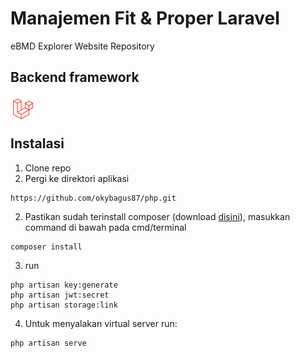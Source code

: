 # Manajemen Fit & Proper Laravel
eBMD Explorer Website Repository

## Backend framework
<img width="40px" align="left" src="https://raw.githubusercontent.com/github/explore/56a826d05cf762b2b50ecbe7d492a839b04f3fbf/topics/laravel/laravel.png"/>
<br/><br/>

 
## Instalasi
1. Clone repo
2. Pergi ke direktori aplikasi
  ```
  https://github.com/okybagus87/php.git
  ```
2. Pastikan sudah terinstall composer (download [disini](https://getcomposer.org/)), masukkan command di bawah pada cmd/terminal
  ```
  composer install
  ```
3. run  
  ```
  php artisan key:generate
  php artisan jwt:secret
  php artisan storage:link
  ```
4. Untuk menyalakan virtual server run:
  ```
  php artisan serve
  ```
